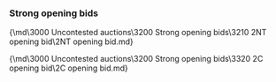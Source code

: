 ### <a name="Strong_opening_bids"> Strong opening bids

{\md\3000 Uncontested auctions\3200 Strong opening bids\3210 2NT opening bid\2NT opening bid.md}

{\md\3000 Uncontested auctions\3200 Strong opening bids\3320 2C opening bid\2C opening bid.md}
